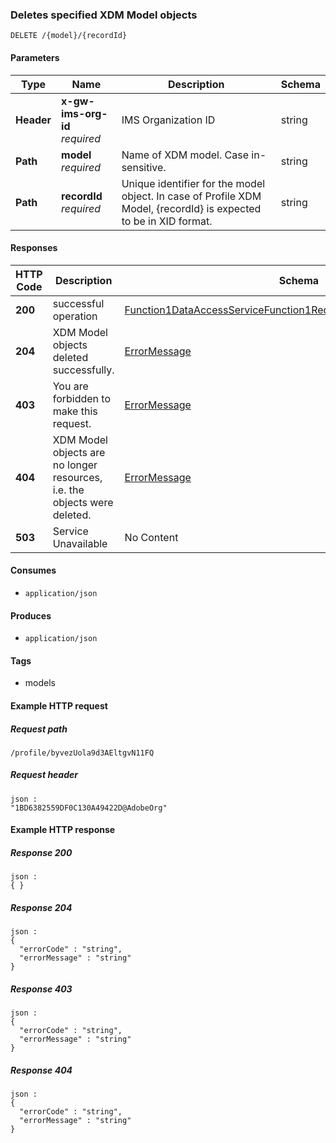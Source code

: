 
<a name="deletemodelobjectroute"></a>
### Deletes specified XDM Model objects
```
DELETE /{model}/{recordId}
```


#### Parameters

|Type|Name|Description|Schema|
|---|---|---|---|
|**Header**|**x-gw-ims-org-id**  <br>*required*|IMS Organization ID|string|
|**Path**|**model**  <br>*required*|Name of XDM model. Case in-sensitive.|string|
|**Path**|**recordId**  <br>*required*|Unique identifier for the model object. In case of Profile XDM Model, {recordId} is expected to be in XID format.|string|


#### Responses

|HTTP Code|Description|Schema|
|---|---|---|
|**200**|successful operation|[Function1DataAccessServiceFunction1RequestContextFutureRouteResult](../definitions/Function1DataAccessServiceFunction1RequestContextFutureRouteResult.md#function1dataaccessservicefunction1requestcontextfuturerouteresult)|
|**204**|XDM Model objects deleted successfully.|[ErrorMessage](../definitions/ErrorMessage.md#errormessage)|
|**403**|You are forbidden to make this request.|[ErrorMessage](../definitions/ErrorMessage.md#errormessage)|
|**404**|XDM Model objects are no longer resources, i.e. the objects were deleted.|[ErrorMessage](../definitions/ErrorMessage.md#errormessage)|
|**503**|Service Unavailable|No Content|


#### Consumes

* `application/json`


#### Produces

* `application/json`


#### Tags

* models


#### Example HTTP request

##### Request path
```
/profile/byvezUola9d3AEltgvN11FQ
```


##### Request header
```
json :
"1BD6382559DF0C130A49422D@AdobeOrg"
```


#### Example HTTP response

##### Response 200
```
json :
{ }
```


##### Response 204
```
json :
{
  "errorCode" : "string",
  "errorMessage" : "string"
}
```


##### Response 403
```
json :
{
  "errorCode" : "string",
  "errorMessage" : "string"
}
```


##### Response 404
```
json :
{
  "errorCode" : "string",
  "errorMessage" : "string"
}
```



